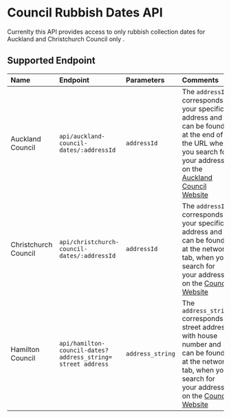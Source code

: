 # Council Rubbish Dates API

Currenlty this API provides access to only rubbish collection dates for Auckland and Christchurch Council only .

## Supported Endpoint

| Name                 | Endpoint                                    | Parameters  | Comments                                                                                                                                                                                                                                                                                         |
| :------------------- | :------------------------------------------ | :---------- | :----------------------------------------------------------------------------------------------------------------------------------------------------------------------------------------------------------------------------------------------------------------------------------------------- |
| Auckland Council     | `api/auckland-council-dates/:addressId`     | `addressId` | The `addressId` corresponds to your specific address and can be found at the end of the URL when you search for your address on the [Auckland Council Website](https://www.aucklandcouncil.govt.nz/rubbish-recycling/rubbish-recycling-collections/Pages/rubbish-recycling-collection-days.aspx) |
| Christchurch Council | `api/christchurch-council-dates/:addressId` | `addressId` | The `addressId` corresponds to your specific address and can be found at the network tab, when you search for your address on the [Council Website](https://ccc.govt.nz/services/rubbish-and-recycling/collections)                                                   |
Hamilton Council | `api/hamilton-council-dates?address_string= street address` | `address_string` | The `address_string` corresponds to street address with house number and can be found at the network tab, when you search for your address on the [Council Website](https://www.fightthelandfill.co.nz/)  |
